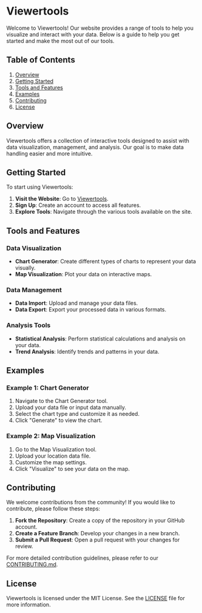 # Viewertools

Welcome to Viewertools! Our website provides a range of tools to help you visualize and interact with your data. Below is a guide to help you get started and make the most out of our tools.

## Table of Contents

1. [Overview](#overview)
2. [Getting Started](#getting-started)
3. [Tools and Features](#tools-and-features)
4. [Examples](#examples)
5. [Contributing](#contributing)
6. [License](#license)

## Overview

Viewertools offers a collection of interactive tools designed to assist with data visualization, management, and analysis. Our goal is to make data handling easier and more intuitive.

## Getting Started

To start using Viewertools:

1. **Visit the Website**: Go to [Viewertools](https://viewertools.com.br/).
2. **Sign Up**: Create an account to access all features.
3. **Explore Tools**: Navigate through the various tools available on the site.

## Tools and Features

### Data Visualization

- **Chart Generator**: Create different types of charts to represent your data visually.
- **Map Visualization**: Plot your data on interactive maps.

### Data Management

- **Data Import**: Upload and manage your data files.
- **Data Export**: Export your processed data in various formats.

### Analysis Tools

- **Statistical Analysis**: Perform statistical calculations and analysis on your data.
- **Trend Analysis**: Identify trends and patterns in your data.

## Examples

### Example 1: Chart Generator

1. Navigate to the Chart Generator tool.
2. Upload your data file or input data manually.
3. Select the chart type and customize it as needed.
4. Click "Generate" to view the chart.

### Example 2: Map Visualization

1. Go to the Map Visualization tool.
2. Upload your location data file.
3. Customize the map settings.
4. Click "Visualize" to see your data on the map.

## Contributing

We welcome contributions from the community! If you would like to contribute, please follow these steps:

1. **Fork the Repository**: Create a copy of the repository in your GitHub account.
2. **Create a Feature Branch**: Develop your changes in a new branch.
3. **Submit a Pull Request**: Open a pull request with your changes for review.

For more detailed contribution guidelines, please refer to our [CONTRIBUTING.md](CONTRIBUTING.md).

## License

Viewertools is licensed under the MIT License. See the [LICENSE](LICENSE) file for more information.